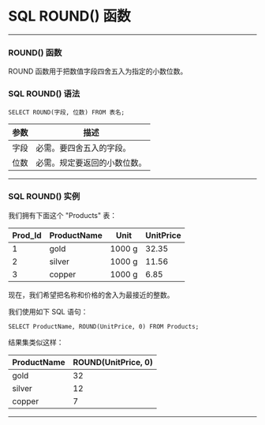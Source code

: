 # SQL ROUND() 函数

---
### ROUND() 函数

ROUND 函数用于把数值字段四舍五入为指定的小数位数。

### SQL ROUND() 语法

```
SELECT ROUND(字段, 位数) FROM 表名;
```

参数        | 描述
------------|-----
字段        | 必需。要四舍五入的字段。
位数        | 必需。规定要返回的小数位数。

---
### SQL ROUND() 实例

我们拥有下面这个 "Products" 表：

| Prod_Id | ProductName | Unit   | UnitPrice |
|---------|-------------|--------|-----------|
|       1 | gold        | 1000 g |     32.35 |
|       2 | silver      | 1000 g |     11.56 |
|       3 | copper      | 1000 g |      6.85 |

现在，我们希望把名称和价格的舍入为最接近的整数。

我们使用如下 SQL 语句：

```
SELECT ProductName, ROUND(UnitPrice, 0) FROM Products;
```

结果集类似这样：

| ProductName | ROUND(UnitPrice, 0) |
|-------------|---------------------|
| gold        |                  32 |
| silver      |                  12 |
| copper      |                   7 |

---